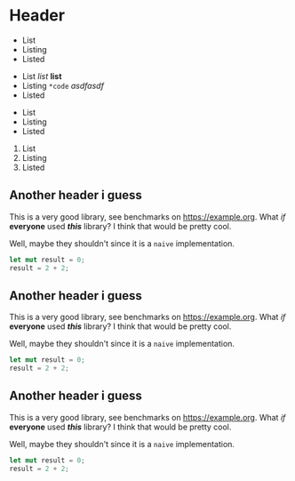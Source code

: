 # Header
- List
- Listing
- Listed

* List *list* **list**
* Listing `*code` *asdfasdf*
* Listed

+ List
+ Listing
+ Listed

1. List
2. Listing
3. Listed

## Another header i guess
This is a very good library, see benchmarks on <https://example.org>.
What *if* **everyone** used ***this*** library? I think that would be pretty cool.

Well, maybe they shouldn't since it is a `naive` implementation.

```rust
let mut result = 0;
result = 2 + 2;
```
## Another header i guess
This is a very good library, see benchmarks on <https://example.org>.
What *if* **everyone** used ***this*** library? I think that would be pretty cool.

Well, maybe they shouldn't since it is a `naive` implementation.

```rust
let mut result = 0;
result = 2 + 2;
```

## Another header i guess
This is a very good library, see benchmarks on <https://example.org>.
What *if* **everyone** used ***this*** library? I think that would be pretty cool.

Well, maybe they shouldn't since it is a `naive` implementation.

```rust
let mut result = 0;
result = 2 + 2;
```
